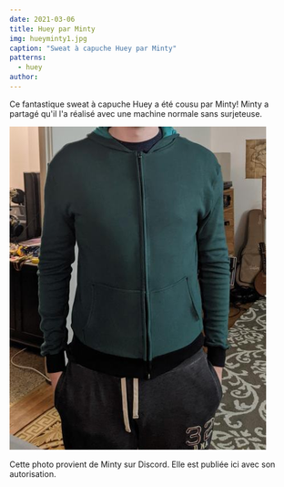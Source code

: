```yaml
---
date: 2021-03-06
title: Huey par Minty
img: hueyminty1.jpg
caption: "Sweat à capuche Huey par Minty"
patterns:
  - huey
author:
---
```


Ce fantastique sweat à capuche Huey a été cousu par Minty! Minty a partagé qu'il l'a réalisé avec une machine normale sans surjeteuse.

![Vue du zip](hueyminty2.jpg)

<Note>

Cette photo provient de Minty sur Discord. Elle est publiée ici avec son autorisation.

</Note>
